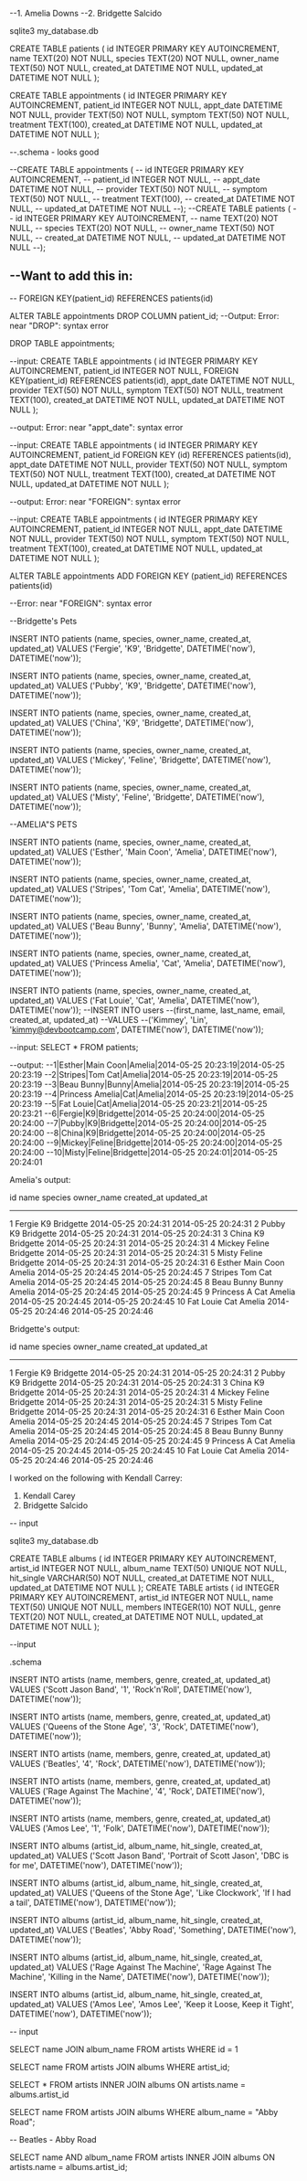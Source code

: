 <!-- ## Show the terminal output here.  -->

--1. Amelia Downs
--2. Bridgette Salcido 

sqlite3 my_database.db

CREATE TABLE patients (
  id INTEGER PRIMARY KEY AUTOINCREMENT, 
  name TEXT(20) NOT NULL, 
  species TEXT(20) NOT NULL, 
  owner_name TEXT(50) NOT NULL, 
  created_at DATETIME NOT NULL,
  updated_at DATETIME NOT NULL
);


CREATE TABLE appointments (
  id INTEGER PRIMARY KEY AUTOINCREMENT, 
  patient_id INTEGER NOT NULL, 
  appt_date DATETIME NOT NULL, 
  provider TEXT(50) NOT NULL, 
  symptom TEXT(50) NOT NULL, 
  treatment TEXT(100), 
  created_at DATETIME NOT NULL, 
  updated_at DATETIME NOT NULL
);  
  
  
  
--.schema - looks good 

--CREATE TABLE appointments (
--  id INTEGER PRIMARY KEY AUTOINCREMENT, 
--  patient_id INTEGER NOT NULL, 
--  appt_date DATETIME NOT NULL, 
--  provider TEXT(50) NOT NULL, 
--  symptom TEXT(50) NOT NULL, 
--  treatment TEXT(100), 
--  created_at DATETIME NOT NULL, 
--  updated_at DATETIME NOT NULL
--);
--CREATE TABLE patients (
--  id INTEGER PRIMARY KEY AUTOINCREMENT, 
--  name TEXT(20) NOT NULL, 
--  species TEXT(20) NOT NULL, 
--  owner_name TEXT(50) NOT NULL, 
--  created_at DATETIME NOT NULL,
--  updated_at DATETIME NOT NULL
--);


--Want to add this in:
--
--  FOREIGN KEY(patient_id) REFERENCES patients(id)

ALTER TABLE appointments 
DROP COLUMN patient_id;
--Output: Error: near "DROP": syntax error


DROP TABLE appointments;

--input: 
CREATE TABLE appointments (
  id INTEGER PRIMARY KEY AUTOINCREMENT, 
  patient_id INTEGER NOT NULL, 
  FOREIGN KEY(patient_id) REFERENCES patients(id),
  appt_date DATETIME NOT NULL, 
  provider TEXT(50) NOT NULL, 
  symptom TEXT(50) NOT NULL, 
  treatment TEXT(100), 
  created_at DATETIME NOT NULL, 
  updated_at DATETIME NOT NULL
);  
  

--output: Error: near "appt_date": syntax error

--input: 
CREATE TABLE appointments (
  id INTEGER PRIMARY KEY AUTOINCREMENT, 
  patient_id FOREIGN KEY (id) REFERENCES patients(id),
  appt_date DATETIME NOT NULL, 
  provider TEXT(50) NOT NULL, 
  symptom TEXT(50) NOT NULL, 
  treatment TEXT(100), 
  created_at DATETIME NOT NULL, 
  updated_at DATETIME NOT NULL
); 

--output: Error: near "FOREIGN": syntax error

--input: 
CREATE TABLE appointments (
  id INTEGER PRIMARY KEY AUTOINCREMENT, 
  patient_id INTEGER NOT NULL, 
  appt_date DATETIME NOT NULL, 
  provider TEXT(50) NOT NULL, 
  symptom TEXT(50) NOT NULL, 
  treatment TEXT(100), 
  created_at DATETIME NOT NULL, 
  updated_at DATETIME NOT NULL
);  

ALTER TABLE appointments 
ADD FOREIGN KEY (patient_id) REFERENCES patients(id)

--Error: near "FOREIGN": syntax error

--Bridgette's Pets 

INSERT INTO patients
(name, species, owner_name, created_at, updated_at)
VALUES
('Fergie', 'K9', 'Bridgette', DATETIME('now'), DATETIME('now'));


INSERT INTO patients
(name, species, owner_name, created_at, updated_at)
VALUES
('Pubby', 'K9', 'Bridgette', DATETIME('now'), DATETIME('now'));


INSERT INTO patients
(name, species, owner_name, created_at, updated_at)
VALUES
('China', 'K9', 'Bridgette', DATETIME('now'), DATETIME('now'));


INSERT INTO patients
(name, species, owner_name, created_at, updated_at)
VALUES
('Mickey', 'Feline', 'Bridgette', DATETIME('now'), DATETIME('now'));

INSERT INTO patients
(name, species, owner_name, created_at, updated_at)
VALUES
('Misty', 'Feline', 'Bridgette', DATETIME('now'), DATETIME('now'));

--AMELIA"S PETS

INSERT INTO patients
(name, species, owner_name, created_at, updated_at)
VALUES
('Esther', 'Main Coon', 'Amelia', DATETIME('now'), DATETIME('now'));

INSERT INTO patients
(name, species, owner_name, created_at, updated_at)
VALUES
('Stripes', 'Tom Cat', 'Amelia', DATETIME('now'), DATETIME('now'));

INSERT INTO patients
(name, species, owner_name, created_at, updated_at)
VALUES
('Beau Bunny', 'Bunny', 'Amelia', DATETIME('now'), DATETIME('now'));


INSERT INTO patients
(name, species, owner_name, created_at, updated_at)
VALUES
('Princess Amelia', 'Cat', 'Amelia', DATETIME('now'), DATETIME('now'));


INSERT INTO patients
(name, species, owner_name, created_at, updated_at)
VALUES
('Fat Louie', 'Cat', 'Amelia', DATETIME('now'), DATETIME('now'));
--INSERT INTO users 
--(first_name, last_name, email, created_at, updated_at)
--VALUES
--('Kimmey', 'Lin', 'kimmy@devbootcamp.com', DATETIME('now'), DATETIME('now'));


--input:
SELECT * FROM patients;

--output: 
--1|Esther|Main Coon|Amelia|2014-05-25 20:23:19|2014-05-25 20:23:19
--2|Stripes|Tom Cat|Amelia|2014-05-25 20:23:19|2014-05-25 20:23:19
--3|Beau Bunny|Bunny|Amelia|2014-05-25 20:23:19|2014-05-25 20:23:19
--4|Princess Amelia|Cat|Amelia|2014-05-25 20:23:19|2014-05-25 20:23:19
--5|Fat Louie|Cat|Amelia|2014-05-25 20:23:21|2014-05-25 20:23:21
--6|Fergie|K9|Bridgette|2014-05-25 20:24:00|2014-05-25 20:24:00
--7|Pubby|K9|Bridgette|2014-05-25 20:24:00|2014-05-25 20:24:00
--8|China|K9|Bridgette|2014-05-25 20:24:00|2014-05-25 20:24:00
--9|Mickey|Feline|Bridgette|2014-05-25 20:24:00|2014-05-25 20:24:00
--10|Misty|Feline|Bridgette|2014-05-25 20:24:01|2014-05-25 20:24:01


Amelia's output: 

id          name        species     owner_name  created_at           updated_at         
----------  ----------  ----------  ----------  -------------------  -------------------
1           Fergie      K9          Bridgette   2014-05-25 20:24:31  2014-05-25 20:24:31
2           Pubby       K9          Bridgette   2014-05-25 20:24:31  2014-05-25 20:24:31
3           China       K9          Bridgette   2014-05-25 20:24:31  2014-05-25 20:24:31
4           Mickey      Feline      Bridgette   2014-05-25 20:24:31  2014-05-25 20:24:31
5           Misty       Feline      Bridgette   2014-05-25 20:24:31  2014-05-25 20:24:31
6           Esther      Main Coon   Amelia      2014-05-25 20:24:45  2014-05-25 20:24:45
7           Stripes     Tom Cat     Amelia      2014-05-25 20:24:45  2014-05-25 20:24:45
8           Beau Bunny  Bunny       Amelia      2014-05-25 20:24:45  2014-05-25 20:24:45
9           Princess A  Cat         Amelia      2014-05-25 20:24:45  2014-05-25 20:24:45
10          Fat Louie   Cat         Amelia      2014-05-25 20:24:46  2014-05-25 20:24:46


Bridgette's output:

id          name        species     owner_name  created_at           updated_at         
----------  ----------  ----------  ----------  -------------------  -------------------
1           Fergie      K9          Bridgette   2014-05-25 20:24:31  2014-05-25 20:24:31
2           Pubby       K9          Bridgette   2014-05-25 20:24:31  2014-05-25 20:24:31
3           China       K9          Bridgette   2014-05-25 20:24:31  2014-05-25 20:24:31
4           Mickey      Feline      Bridgette   2014-05-25 20:24:31  2014-05-25 20:24:31
5           Misty       Feline      Bridgette   2014-05-25 20:24:31  2014-05-25 20:24:31
6           Esther      Main Coon   Amelia      2014-05-25 20:24:45  2014-05-25 20:24:45
7           Stripes     Tom Cat     Amelia      2014-05-25 20:24:45  2014-05-25 20:24:45
8           Beau Bunny  Bunny       Amelia      2014-05-25 20:24:45  2014-05-25 20:24:45
9           Princess A  Cat         Amelia      2014-05-25 20:24:45  2014-05-25 20:24:45
10          Fat Louie   Cat         Amelia      2014-05-25 20:24:46  2014-05-25 20:24:46


I worked on the following with Kendall Carrey: 

1. Kendall Carey 
2. Bridgette Salcido 

-- input 

sqlite3 my_database.db 

CREATE TABLE albums (
  id INTEGER PRIMARY KEY AUTOINCREMENT,
  artist_id INTEGER NOT NULL,
  album_name TEXT(50) UNIQUE NOT NULL,
  hit_single VARCHAR(50) NOT NULL,
  created_at DATETIME NOT NULL,
  updated_at DATETIME NOT NULL
);
CREATE TABLE artists (
  id INTEGER PRIMARY KEY AUTOINCREMENT,
  artist_id INTEGER NOT NULL, 
  name TEXT(50) UNIQUE NOT NULL,
  members INTEGER(10) NOT NULL,
  genre TEXT(20) NOT NULL,
  created_at DATETIME NOT NULL,
  updated_at DATETIME NOT NULL
);


--input 

.schema 


INSERT INTO artists 
(name, members, genre, created_at, updated_at)
VALUES
('Scott Jason Band', '1', 'Rock'n'Roll', DATETIME('now'), DATETIME('now'));

INSERT INTO artists 
(name, members, genre, created_at, updated_at)
VALUES
('Queens of the Stone Age', '3', 'Rock', DATETIME('now'), DATETIME('now'));

INSERT INTO artists 
(name, members, genre, created_at, updated_at)
VALUES
('Beatles', '4', 'Rock', DATETIME('now'), DATETIME('now'));

INSERT INTO artists 
(name, members, genre, created_at, updated_at)
VALUES
('Rage Against The Machine', '4', 'Rock', DATETIME('now'), DATETIME('now'));

INSERT INTO artists 
(name, members, genre, created_at, updated_at)
VALUES
('Amos Lee', '1', 'Folk', DATETIME('now'), DATETIME('now'));

INSERT INTO albums 
(artist_id, album_name, hit_single, created_at, updated_at)
VALUES
('Scott Jason Band', 'Portrait of Scott Jason', 'DBC is for me', DATETIME('now'), DATETIME('now'));

INSERT INTO albums 
(artist_id, album_name, hit_single, created_at, updated_at)
VALUES
('Queens of the Stone Age', 'Like Clockwork', 'If I had a tail', DATETIME('now'), DATETIME('now'));

INSERT INTO albums 
(artist_id, album_name, hit_single, created_at, updated_at)
VALUES
('Beatles', 'Abby Road', 'Something', DATETIME('now'), DATETIME('now'));

INSERT INTO albums 
(artist_id, album_name, hit_single, created_at, updated_at)
VALUES
('Rage Against The Machine', 'Rage Against The Machine', 'Killing in the Name', DATETIME('now'), DATETIME('now'));

INSERT INTO albums 
(artist_id, album_name, hit_single, created_at, updated_at)
VALUES
('Amos Lee', 'Amos Lee', 'Keep it Loose, Keep it Tight', DATETIME('now'), DATETIME('now'));


-- input 


SELECT name JOIN album_name FROM artists WHERE id = 1 

SELECT name FROM artists JOIN albums WHERE artist_id;  

SELECT * FROM artists INNER JOIN albums ON artists.name = albums.artist_id

SELECT name FROM artists JOIN albums WHERE album_name = "Abby Road"; 


-- Beatles - Abby Road 

SELECT name AND album_name FROM artists INNER JOIN albums ON artists.name = albums.artist_id;
